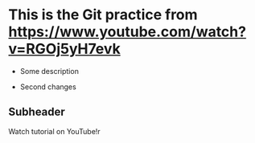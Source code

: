# This is the Git practice from https://www.youtube.com/watch?v=RGOj5yH7evk


- Some description

- Second changes

## Subheader

Watch tutorial on YouTube!r
```
